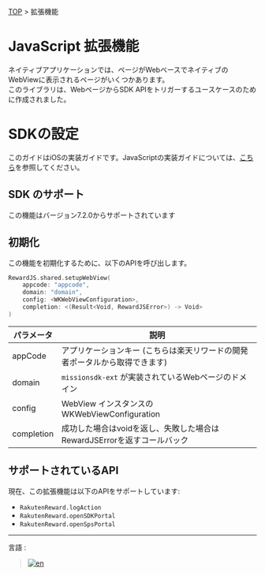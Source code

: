 [TOP](../../README.md#top) > 拡張機能    

# JavaScript 拡張機能    
ネイティブアプリケーションでは、ページがWebベースでネイティブのWebViewに表示されるページがいくつかあります。  
このライブラリは、WebページからSDK APIをトリガーするユースケースのために作成されました。 

# SDKの設定  
このガイドはiOSの実装ガイドです。JavaScriptの実装ガイドについては、[こちら](https://github.com/rakuten-ads/Rakuten-Reward-JS/tree/main/js-extension-library/ja)を参照してください。

## SDK のサポート  
この機能はバージョン7.2.0からサポートされています

## 初期化  
この機能を初期化するために、以下のAPIを呼び出します。  

```Swift  
RewardJS.shared.setupWebView(
    appcode: "appcode",
    domain: "domain",
    config: <WKWebViewConfiguration>,
    completion: <(Result<Void, RewardJSError>) -> Void>
)
```  
| パラメータ | 説明 |
| --- | --- |
| appCode | アプリケーションキー (こちらは楽天リワードの開発者ポータルから取得できます) |
| domain | `missionsdk-ext` が実装されているWebページのドメイン |
| config | WebView インスタンスの WKWebViewConfiguration |
| completion | 成功した場合はvoidを返し、失敗した場合はRewardJSErrorを返すコールバック |  

## サポートされているAPI
現在、この拡張機能は以下のAPIをサポートしています:
* `RakutenReward.logAction`
* `RakutenReward.openSDKPortal`  
* `RakutenReward.openSpsPortal`

---
言語 :
> [![en](../../lang/en.png)](../../extension/README.md) 
